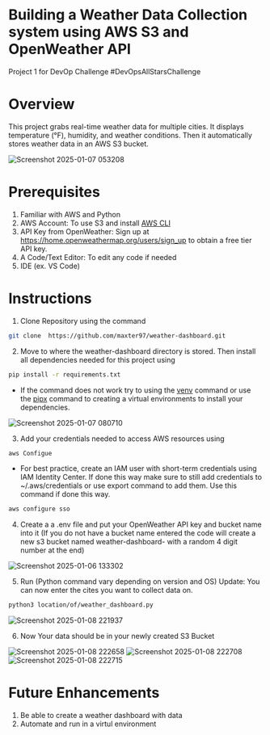 # Building a Weather Data Collection system using AWS S3 and OpenWeather API
Project 1 for DevOp Challenge #DevOpsAllStarsChallenge
# Overview
This project grabs real-time weather data for multiple cities. It displays temperature (°F), humidity, and weather conditions. Then it automatically stores weather data in an AWS S3 bucket.

![Screenshot 2025-01-07 053208](https://github.com/user-attachments/assets/2dcc45dc-5888-4f44-9e31-9e186902d5b2)

# Prerequisites
1. Familiar with AWS and Python
2. AWS Account: To use S3 and install <a href="https://aws.amazon.com/cli/">AWS CLI</a> 
3. API Key from OpenWeather: Sign up at https://home.openweathermap.org/users/sign_up to obtain a free tier API key.
4. A Code/Text Editor: To edit any code if needed
5. IDE (ex. VS Code)
# Instructions

1. Clone Repository using the command  
    
```bash
git clone  https://github.com/maxter97/weather-dashboard.git
```
2. Move to where the weather-dashboard directory is stored. Then install all dependencies needed for this project using

```bash
pip install -r requirements.txt
```
 
* If the command does not work try to using the <a href="https://docs.python.org/3/library/venv.html">venv</a> command or use the <a href="https://pipx.pypa.io/stable/">pipx<a/> command to creating a virtual environments to install your dependencies. 
      
![Screenshot 2025-01-07 080710](https://github.com/user-attachments/assets/9a512778-d359-4f18-bf55-b5dc8ddba4f1)

3. Add your credentials needed to access AWS resources using
```bash
aws Configue
```
* For best practice, create an IAM user with short-term credentials using IAM Identity Center. If done this way make sure to still add credentials to ~/.aws/credentials or use export command to add them. Use this command if done this way.
```bash
aws configure sso
``` 
  
4. Create a a .env file and put your OpenWeather API key and bucket name into it (If you do not have a bucket name entered the code will create a new s3 bucket named weather-dashboard- with a random 4 digit number at the end)
    
  ![Screenshot 2025-01-06 133302](https://github.com/user-attachments/assets/63ae31e7-bb49-4bac-adf9-5f7f3c97d26b)
  
5. Run (Python command vary depending on version and OS)
   Update: You can now enter the cites you want to collect data on.
```bash
python3 location/of/weather_dashboard.py 
```  

![Screenshot 2025-01-08 221937](https://github.com/user-attachments/assets/0f133c35-0e65-49d0-83d0-01da6a9e24fd)

6. Now Your data should be in your newly created S3 Bucket
   
![Screenshot 2025-01-08 222658](https://github.com/user-attachments/assets/62ec7274-279b-4371-845c-2e92a14d30db)
![Screenshot 2025-01-08 222708](https://github.com/user-attachments/assets/c0385480-e5ca-4280-91da-9a98787f6d3c)
![Screenshot 2025-01-08 222715](https://github.com/user-attachments/assets/045f37a7-6386-439e-a306-082bc559dc2c)


# Future Enhancements
1. Be able to create a weather dashboard with data
2. Automate and run in a virtul environment
  
